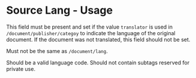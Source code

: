 # Source Lang - Usage

This field must be present and set if the value `translator` is used in `/document/publisher/categoy` to indicate the language of the original document.
If the document was not translated, this field should not be set.

Must not be the same as `/document/lang`.

Should be a valid language code.
Should not contain subtags reserved for private use.
